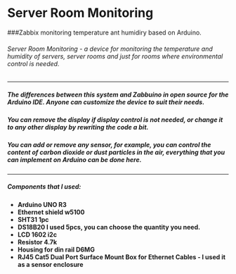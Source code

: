 # Server Room Monitoring
###Zabbix monitoring temperature ant humidiry based on Arduino.

###### Server Room Monitoring - a device for monitoring the temperature and humidity of servers, server rooms and just for rooms where environmental control is needed.


------------

##### The differences between this system and Zabbuino in open source for the Arduino IDE. Anyone can customize the device to suit their needs. 
##### You can remove the display if display control is not needed, or change it to any other display by rewriting the code a bit. 
##### You can add or remove any sensor, for example, you can control the content of carbon dioxide or dust particles in the air, everything that you can implement on Arduino can be done here.

------------


##### Components that I used:
- **Arduino UNO R3**
- **Ethernet shield w5100**
- **SHT31 1pc**
- **DS18B20 I used 5pcs, you can choose the quantity you need.**
- **LCD 1602 i2c**
- **Resistor 4.7k**
- **Housing for din rail D6MG**
- **RJ45 Cat5 Dual Port Surface Mount Box for Ethernet Cables - I used it as a sensor enclosure**
